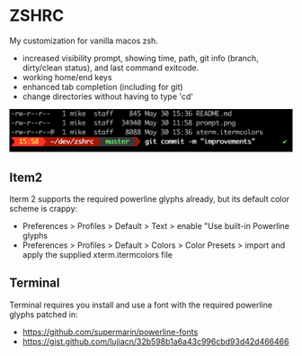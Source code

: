 # ZSHRC

My customization for vanilla macos zsh.

* increased visibility prompt, showing time, path, git info (branch, dirty/clean status), and last command exitcode.
* working home/end keys
* enhanced tab completion (including for git)
* change directories without having to type 'cd'

![prompt example](prompt.png)

## Item2

Iterm 2 supports the required powerline glyphs already, but its default color scheme is crappy: 

* Preferences > Profiles > Default > Text > enable "Use built-in Powerline glyphs
* Preferences > Profiles > Default > Colors > Color Presets > import and apply the supplied xterm.itermcolors file

## Terminal

Terminal requires you install and use a font with the required powerline glyphs patched in:
* https://github.com/supermarin/powerline-fonts
* https://gist.github.com/lujiacn/32b598b1a6a43c996cbd93d42d466466

